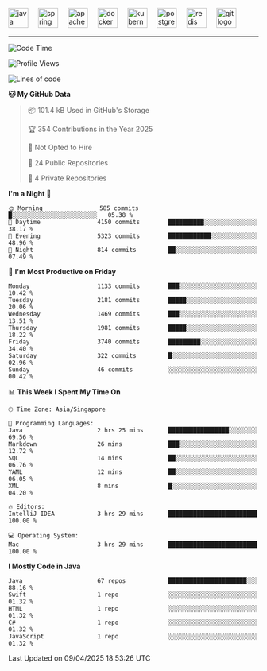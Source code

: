 <p align="left">
  <img src="https://cdn.jsdelivr.net/gh/devicons/devicon/icons/java/java-original.svg" height="40" alt="java logo"  />
  <img width="12" />
  <img src="https://cdn.jsdelivr.net/gh/devicons/devicon/icons/spring/spring-original.svg" height="40" alt="spring logo"  />
  <img width="12" />
  <img src="https://cdn.jsdelivr.net/gh/devicons/devicon/icons/apachekafka/apachekafka-original.svg" height="40" alt="apachekafka logo"  />
  <img width="12" />
  <img src="https://cdn.jsdelivr.net/gh/devicons/devicon/icons/docker/docker-original.svg" height="40" alt="docker logo"  />
  <img width="12" />
  <img src="https://cdn.jsdelivr.net/gh/devicons/devicon/icons/kubernetes/kubernetes-plain.svg" height="40" alt="kubernetes logo"  />
  <img width="12" />
  <img src="https://cdn.jsdelivr.net/gh/devicons/devicon/icons/postgresql/postgresql-original.svg" height="40" alt="postgresql logo"  />
  <img width="12" />
  <img src="https://cdn.jsdelivr.net/gh/devicons/devicon/icons/redis/redis-original.svg" height="40" alt="redis logo"  />
  <img width="12" />
  <img src="https://cdn.jsdelivr.net/gh/devicons/devicon/icons/git/git-original.svg" height="40" alt="git logo"  />
</p>


<!--<img src="https://media.giphy.com/media/LnQjpWaON8nhr21vNW/giphy.gif" width="60"> <em><b>I love connecting with different people</b> so if you want to say <b>hi, I'll be happy to meet you more!</b> 😊 </em> -->

---
<!--START_SECTION:waka-->
![Code Time](http://img.shields.io/badge/Code%20Time-2%2C289%20hrs%2038%20mins-blue)

![Profile Views](http://img.shields.io/badge/Profile%20Views-0-blue)

![Lines of code](https://img.shields.io/badge/From%20Hello%20World%20I%27ve%20Written-3.1%20million%20lines%20of%20code-blue)

**🐱 My GitHub Data** 

> 📦 101.4 kB Used in GitHub's Storage 
 > 
> 🏆 354 Contributions in the Year 2025
 > 
> 🚫 Not Opted to Hire
 > 
> 📜 24 Public Repositories 
 > 
> 🔑 4 Private Repositories 
 > 
**I'm a Night 🦉** 

```text
🌞 Morning                585 commits         █░░░░░░░░░░░░░░░░░░░░░░░░   05.38 % 
🌆 Daytime                4150 commits        ██████████░░░░░░░░░░░░░░░   38.17 % 
🌃 Evening                5323 commits        ████████████░░░░░░░░░░░░░   48.96 % 
🌙 Night                  814 commits         ██░░░░░░░░░░░░░░░░░░░░░░░   07.49 % 
```
📅 **I'm Most Productive on Friday** 

```text
Monday                   1133 commits        ███░░░░░░░░░░░░░░░░░░░░░░   10.42 % 
Tuesday                  2181 commits        █████░░░░░░░░░░░░░░░░░░░░   20.06 % 
Wednesday                1469 commits        ███░░░░░░░░░░░░░░░░░░░░░░   13.51 % 
Thursday                 1981 commits        █████░░░░░░░░░░░░░░░░░░░░   18.22 % 
Friday                   3740 commits        █████████░░░░░░░░░░░░░░░░   34.40 % 
Saturday                 322 commits         █░░░░░░░░░░░░░░░░░░░░░░░░   02.96 % 
Sunday                   46 commits          ░░░░░░░░░░░░░░░░░░░░░░░░░   00.42 % 
```


📊 **This Week I Spent My Time On** 

```text
🕑︎ Time Zone: Asia/Singapore

💬 Programming Languages: 
Java                     2 hrs 25 mins       █████████████████░░░░░░░░   69.56 % 
Markdown                 26 mins             ███░░░░░░░░░░░░░░░░░░░░░░   12.72 % 
SQL                      14 mins             ██░░░░░░░░░░░░░░░░░░░░░░░   06.76 % 
YAML                     12 mins             ██░░░░░░░░░░░░░░░░░░░░░░░   06.05 % 
XML                      8 mins              █░░░░░░░░░░░░░░░░░░░░░░░░   04.20 % 

🔥 Editors: 
IntelliJ IDEA            3 hrs 29 mins       █████████████████████████   100.00 % 

💻 Operating System: 
Mac                      3 hrs 29 mins       █████████████████████████   100.00 % 
```

**I Mostly Code in Java** 

```text
Java                     67 repos            ██████████████████████░░░   88.16 % 
Swift                    1 repo              ░░░░░░░░░░░░░░░░░░░░░░░░░   01.32 % 
HTML                     1 repo              ░░░░░░░░░░░░░░░░░░░░░░░░░   01.32 % 
C#                       1 repo              ░░░░░░░░░░░░░░░░░░░░░░░░░   01.32 % 
JavaScript               1 repo              ░░░░░░░░░░░░░░░░░░░░░░░░░   01.32 % 
```




 Last Updated on 09/04/2025 18:53:26 UTC
<!--END_SECTION:waka-->


<!--
**SimakovIgor/SimakovIgor** is a ✨ _special_ ✨ repository because its `README.md` (this file) appears on your GitHub profile.

Here are some ideas to get you started:

- 🔭 I’m currently working on ...
- 🌱 I’m currently learning ...
- 👯 I’m looking to collaborate on ...
- 🤔 I’m looking for help with ...
- 💬 Ask me about ...
- 📫 How to reach me: ...
- 😄 Pronouns: ...
- ⚡ Fun fact: ...
-->
